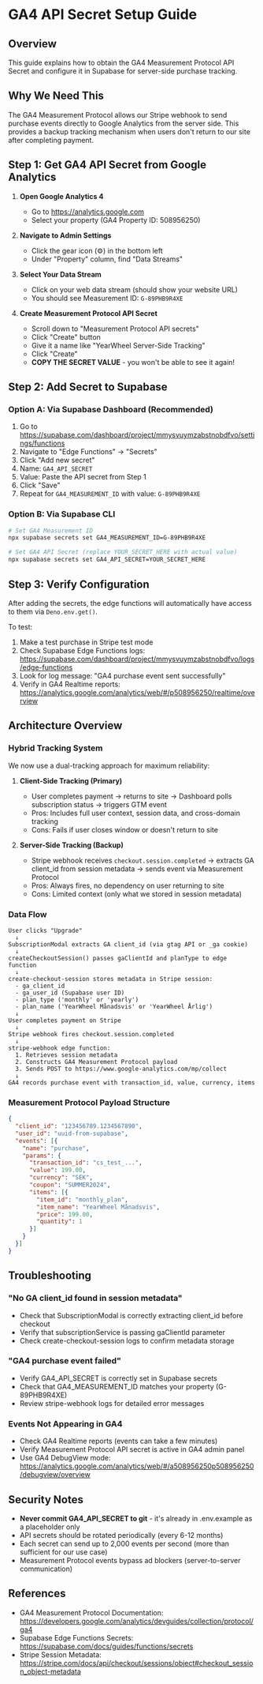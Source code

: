 # GA4 API Secret Setup Guide

## Overview
This guide explains how to obtain the GA4 Measurement Protocol API Secret and configure it in Supabase for server-side purchase tracking.

## Why We Need This
The GA4 Measurement Protocol allows our Stripe webhook to send purchase events directly to Google Analytics from the server side. This provides a backup tracking mechanism when users don't return to our site after completing payment.

## Step 1: Get GA4 API Secret from Google Analytics

1. **Open Google Analytics 4**
   - Go to https://analytics.google.com
   - Select your property (GA4 Property ID: 508956250)

2. **Navigate to Admin Settings**
   - Click the gear icon (⚙️) in the bottom left
   - Under "Property" column, find "Data Streams"

3. **Select Your Data Stream**
   - Click on your web data stream (should show your website URL)
   - You should see Measurement ID: `G-89PHB9R4XE`

4. **Create Measurement Protocol API Secret**
   - Scroll down to "Measurement Protocol API secrets"
   - Click "Create" button
   - Give it a name like "YearWheel Server-Side Tracking"
   - Click "Create"
   - **COPY THE SECRET VALUE** - you won't be able to see it again!

## Step 2: Add Secret to Supabase

### Option A: Via Supabase Dashboard (Recommended)

1. Go to https://supabase.com/dashboard/project/mmysvuymzabstnobdfvo/settings/functions
2. Navigate to "Edge Functions" → "Secrets"
3. Click "Add new secret"
4. Name: `GA4_API_SECRET`
5. Value: Paste the API secret from Step 1
6. Click "Save"
7. Repeat for `GA4_MEASUREMENT_ID` with value: `G-89PHB9R4XE`

### Option B: Via Supabase CLI

```bash
# Set GA4 Measurement ID
npx supabase secrets set GA4_MEASUREMENT_ID=G-89PHB9R4XE

# Set GA4 API Secret (replace YOUR_SECRET_HERE with actual value)
npx supabase secrets set GA4_API_SECRET=YOUR_SECRET_HERE
```

## Step 3: Verify Configuration

After adding the secrets, the edge functions will automatically have access to them via `Deno.env.get()`.

To test:
1. Make a test purchase in Stripe test mode
2. Check Supabase Edge Functions logs: https://supabase.com/dashboard/project/mmysvuymzabstnobdfvo/logs/edge-functions
3. Look for log message: "GA4 purchase event sent successfully"
4. Verify in GA4 Realtime reports: https://analytics.google.com/analytics/web/#/p508956250/realtime/overview

## Architecture Overview

### Hybrid Tracking System
We now use a dual-tracking approach for maximum reliability:

1. **Client-Side Tracking (Primary)**
   - User completes payment → returns to site → Dashboard polls subscription status → triggers GTM event
   - Pros: Includes full user context, session data, and cross-domain tracking
   - Cons: Fails if user closes window or doesn't return to site

2. **Server-Side Tracking (Backup)**
   - Stripe webhook receives `checkout.session.completed` → extracts GA client_id from session metadata → sends event via Measurement Protocol
   - Pros: Always fires, no dependency on user returning to site
   - Cons: Limited context (only what we stored in session metadata)

### Data Flow

```
User clicks "Upgrade" 
  ↓
SubscriptionModal extracts GA client_id (via gtag API or _ga cookie)
  ↓
createCheckoutSession() passes gaClientId and planType to edge function
  ↓
create-checkout-session stores metadata in Stripe session:
  - ga_client_id
  - ga_user_id (Supabase user ID)
  - plan_type ('monthly' or 'yearly')
  - plan_name ('YearWheel Månadsvis' or 'YearWheel Årlig')
  ↓
User completes payment on Stripe
  ↓
Stripe webhook fires checkout.session.completed
  ↓
stripe-webhook edge function:
  1. Retrieves session metadata
  2. Constructs GA4 Measurement Protocol payload
  3. Sends POST to https://www.google-analytics.com/mp/collect
  ↓
GA4 records purchase event with transaction_id, value, currency, items
```

### Measurement Protocol Payload Structure

```json
{
  "client_id": "123456789.1234567890",
  "user_id": "uuid-from-supabase",
  "events": [{
    "name": "purchase",
    "params": {
      "transaction_id": "cs_test_...",
      "value": 199.00,
      "currency": "SEK",
      "coupon": "SUMMER2024",
      "items": [{
        "item_id": "monthly_plan",
        "item_name": "YearWheel Månadsvis",
        "price": 199.00,
        "quantity": 1
      }]
    }
  }]
}
```

## Troubleshooting

### "No GA client_id found in session metadata"
- Check that SubscriptionModal is correctly extracting client_id before checkout
- Verify that subscriptionService is passing gaClientId parameter
- Check create-checkout-session logs to confirm metadata storage

### "GA4 purchase event failed"
- Verify GA4_API_SECRET is correctly set in Supabase secrets
- Check that GA4_MEASUREMENT_ID matches your property (G-89PHB9R4XE)
- Review stripe-webhook logs for detailed error messages

### Events Not Appearing in GA4
- Check GA4 Realtime reports (events can take a few minutes)
- Verify Measurement Protocol API secret is active in GA4 admin panel
- Use GA4 DebugView mode: https://analytics.google.com/analytics/web/#/a508956250p508956250/debugview/overview

## Security Notes

- **Never commit GA4_API_SECRET to git** - it's already in .env.example as a placeholder only
- API secrets should be rotated periodically (every 6-12 months)
- Each secret can send up to 2,000 events per second (more than sufficient for our use case)
- Measurement Protocol events bypass ad blockers (server-to-server communication)

## References

- GA4 Measurement Protocol Documentation: https://developers.google.com/analytics/devguides/collection/protocol/ga4
- Supabase Edge Functions Secrets: https://supabase.com/docs/guides/functions/secrets
- Stripe Session Metadata: https://stripe.com/docs/api/checkout/sessions/object#checkout_session_object-metadata
